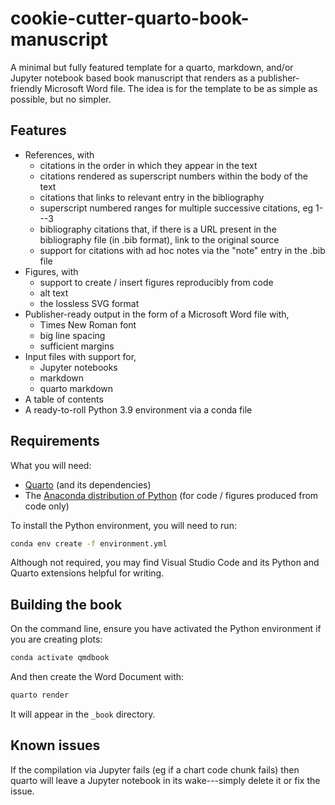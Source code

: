 # cookie-cutter-quarto-book-manuscript

A minimal but fully featured template for a quarto, markdown, and/or Jupyter notebook based book manuscript that renders as a publisher-friendly Microsoft Word file. The idea is for the template to be as simple as possible, but no simpler.

## Features

- References, with
  - citations in the order in which they appear in the text
  - citations rendered as superscript numbers within the body of the text
  - citations that links to relevant entry in the bibliography
  - superscript numbered ranges for multiple successive citations, eg 1---3
  - bibliography citations that, if there is a URL present in the bibliography file (in .bib format), link to the original source
  - support for citations with ad hoc notes via the "note" entry in the .bib file
- Figures, with
  - support to create / insert figures reproducibly from code
  - alt text
  - the lossless SVG format
- Publisher-ready output in the form of a Microsoft Word file with,
  - Times New Roman font
  - big line spacing
  - sufficient margins
- Input files with support for,
  - Jupyter notebooks
  - markdown
  - quarto markdown
- A table of contents
- A ready-to-roll Python 3.9 environment via a conda file

## Requirements

What you will need:

- [Quarto](https://quarto.org/) (and its dependencies)
- The [Anaconda distribution of Python](https://docs.conda.io/) (for code / figures produced from code only)

To install the Python environment, you will need to run:

```bash
conda env create -f environment.yml
```

Although not required, you may find Visual Studio Code and its Python and Quarto extensions helpful for writing.

## Building the book

On the command line, ensure you have activated the Python environment if you are creating plots:

```bash
conda activate qmdbook
```

And then create the Word Document with:

```bash
quarto render
```

It will appear in the `_book` directory.

## Known issues

If the compilation via Jupyter fails (eg if a chart code chunk fails) then quarto will leave a Jupyter notebook in its wake---simply delete it or fix the issue.